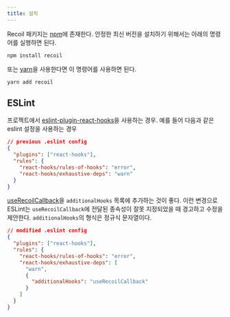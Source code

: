 ```yaml
---
title: 설치
---
```


Recoil 패키지는 <a href="https://www.npmjs.com/get-npm" target="_blank">npm</a>에 존재한다. 안정한 최신 버전을 설치하기 위해서는 아래의 명령어를 실행하면 된다.

```shell
npm install recoil
```

또는 <a href="https://classic.yarnpkg.com/en/docs/install/" target="_blank">yarn</a>을 사용한다면 이 명령어를 사용하면 된다.

```shell
yarn add recoil
```

## ESLint

프로젝트에서 [eslint-plugin-react-hooks](https://www.npmjs.com/package/eslint-plugin-react-hooks)을 사용하는 경우. 예를 들어 다음과 같은 eslint 설정을 사용하는 경우

```json
// previous .eslint config
{
  "plugins": ["react-hooks"],
  "rules": {
    "react-hooks/rules-of-hooks": "error",
    "react-hooks/exhaustive-deps": "warn"
  }
}
```

[useRecoilCallback](docs/api-reference/core/useRecoilCallback)을 `additionalHooks` 목록에 추가하는 것이 좋다. 이런 변경으로 ESLint는 `useRecoilCallback`에 전달된 종속성이 잘못 지정되었을 때 경고하고 수정을 제안한다. `additionalHooks`의 형식은 정규식 문자열이다.

```json
// modified .eslint config
{
  "plugins": ["react-hooks"],
  "rules": {
    "react-hooks/rules-of-hooks": "error",
    "react-hooks/exhaustive-deps": [
      "warn",
      {
        "additionalHooks": "useRecoilCallback"
      }
    ]
  }
}
```
